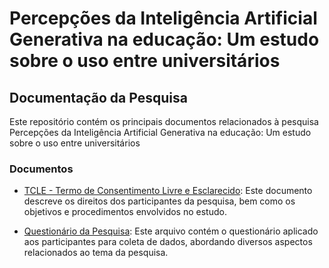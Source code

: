 # Percepções da Inteligência Artificial Generativa na educação: Um estudo sobre o uso entre universitários

## Documentação da Pesquisa

Este repositório contém os principais documentos relacionados à pesquisa Percepções da Inteligência Artificial Generativa na educação: Um estudo sobre o uso entre universitários

### Documentos

- [TCLE - Termo de Consentimento Livre e Esclarecido](./TCLE.pdf): Este documento descreve os direitos dos participantes da pesquisa, bem como os objetivos e procedimentos envolvidos no estudo.
  
- [Questionário da Pesquisa](./questionario.pdf): Este arquivo contém o questionário aplicado aos participantes para coleta de dados, abordando diversos aspectos relacionados ao tema da pesquisa.
